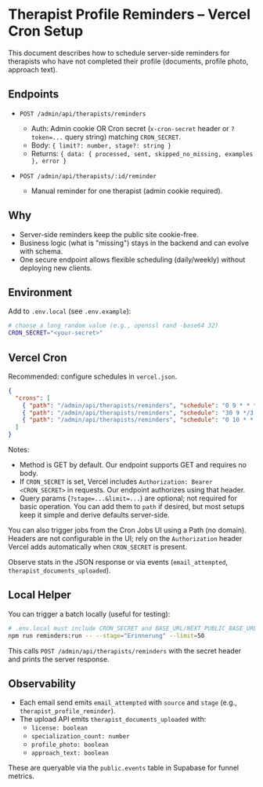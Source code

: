 # Therapist Profile Reminders – Vercel Cron Setup

This document describes how to schedule server-side reminders for therapists who have not completed their profile (documents, profile photo, approach text).

## Endpoints

- `POST /admin/api/therapists/reminders`
  - Auth: Admin cookie OR Cron secret (`x-cron-secret` header or `?token=...` query string) matching `CRON_SECRET`.
  - Body: `{ limit?: number, stage?: string }`
  - Returns: `{ data: { processed, sent, skipped_no_missing, examples }, error }`

- `POST /admin/api/therapists/:id/reminder`
  - Manual reminder for one therapist (admin cookie required).

## Why

- Server-side reminders keep the public site cookie-free.
- Business logic (what is "missing") stays in the backend and can evolve with schema.
- One secure endpoint allows flexible scheduling (daily/weekly) without deploying new clients.

## Environment

Add to `.env.local` (see `.env.example`):

```bash
# choose a long random value (e.g., openssl rand -base64 32)
CRON_SECRET="<your-secret>"
```

## Vercel Cron

Recommended: configure schedules in `vercel.json`.

```json
{
  "crons": [
    { "path": "/admin/api/therapists/reminders", "schedule": "0 9 * * *" },      
    { "path": "/admin/api/therapists/reminders", "schedule": "30 9 */3 * *" },   
    { "path": "/admin/api/therapists/reminders", "schedule": "0 10 * * 1" }     
  ]
}
```

Notes:
- Method is GET by default. Our endpoint supports GET and requires no body.
- If `CRON_SECRET` is set, Vercel includes `Authorization: Bearer <CRON_SECRET>` in requests. Our endpoint authorizes using that header.
- Query params (`?stage=...&limit=...`) are optional; not required for basic operation. You can add them to `path` if desired, but most setups keep it simple and derive defaults server-side.

You can also trigger jobs from the Cron Jobs UI using a Path (no domain). Headers are not configurable in the UI; rely on the `Authorization` header Vercel adds automatically when `CRON_SECRET` is present.

Observe stats in the JSON response or via events (`email_attempted`, `therapist_documents_uploaded`).

## Local Helper

You can trigger a batch locally (useful for testing):

```bash
# .env.local must include CRON_SECRET and BASE_URL/NEXT_PUBLIC_BASE_URL
npm run reminders:run -- --stage="Erinnerung" --limit=50
```

This calls `POST /admin/api/therapists/reminders` with the secret header and prints the server response.

## Observability

- Each email send emits `email_attempted` with `source` and `stage` (e.g., `therapist_profile_reminder`).
- The upload API emits `therapist_documents_uploaded` with:
  - `license: boolean`
  - `specialization_count: number`
  - `profile_photo: boolean`
  - `approach_text: boolean`

These are queryable via the `public.events` table in Supabase for funnel metrics.
